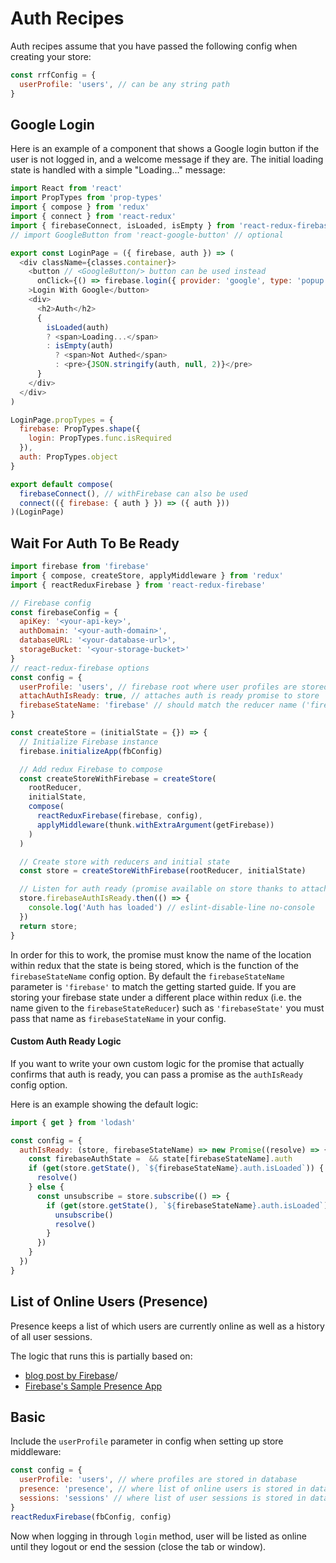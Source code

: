 # Auth Recipes

Auth recipes assume that you have passed the following config when creating your store:

```js
const rrfConfig = {
  userProfile: 'users', // can be any string path
}
```

## Google Login

Here is an example of a component that shows a Google login button if the user is not logged in, and a welcome message if they are. The initial loading state is handled with a simple "Loading..." message:

```js
import React from 'react'
import PropTypes from 'prop-types'
import { compose } from 'redux'
import { connect } from 'react-redux'
import { firebaseConnect, isLoaded, isEmpty } from 'react-redux-firebase'
// import GoogleButton from 'react-google-button' // optional

export const LoginPage = ({ firebase, auth }) => (
  <div className={classes.container}>
    <button // <GoogleButton/> button can be used instead
      onClick={() => firebase.login({ provider: 'google', type: 'popup' })}
    >Login With Google</button>
    <div>
      <h2>Auth</h2>
      {
        isLoaded(auth)
        ? <span>Loading...</span>
        : isEmpty(auth)
          ? <span>Not Authed</span>
          : <pre>{JSON.stringify(auth, null, 2)}</pre>
      }
    </div>
  </div>
)

LoginPage.propTypes = {
  firebase: PropTypes.shape({
    login: PropTypes.func.isRequired
  }),
  auth: PropTypes.object
}

export default compose(
  firebaseConnect(), // withFirebase can also be used
  connect(({ firebase: { auth } }) => ({ auth }))
)(LoginPage)
```


## Wait For Auth To Be Ready

```js
import firebase from 'firebase'
import { compose, createStore, applyMiddleware } from 'redux'
import { reactReduxFirebase } from 'react-redux-firebase'

// Firebase config
const firebaseConfig = {
  apiKey: '<your-api-key>',
  authDomain: '<your-auth-domain>',
  databaseURL: '<your-database-url>',
  storageBucket: '<your-storage-bucket>'
}
// react-redux-firebase options
const config = {
  userProfile: 'users', // firebase root where user profiles are stored
  attachAuthIsReady: true, // attaches auth is ready promise to store
  firebaseStateName: 'firebase' // should match the reducer name ('firebase' is default)
}

const createStore = (initialState = {}) => {
  // Initialize Firebase instance
  firebase.initializeApp(fbConfig)

  // Add redux Firebase to compose
  const createStoreWithFirebase = createStore(
    rootReducer,
    initialState,
    compose(
      reactReduxFirebase(firebase, config),
      applyMiddleware(thunk.withExtraArgument(getFirebase))
    )
  )

  // Create store with reducers and initial state
  const store = createStoreWithFirebase(rootReducer, initialState)

  // Listen for auth ready (promise available on store thanks to attachAuthIsReady: true config option)
  store.firebaseAuthIsReady.then(() => {
    console.log('Auth has loaded') // eslint-disable-line no-console
  })
  return store;
}
```

In order for this to work, the promise must know the name of the location within redux that the state is being stored, which is the function of the `firebaseStateName` config option. By default the `firebaseStateName` parameter is `'firebase'` to match the getting started guide. If you are storing your firebase state under a different place within redux (i.e. the name given to the `firebaseStateReducer`) such as `'firebaseState'` you must pass that name as `firebaseStateName` in your config.

#### Custom Auth Ready Logic

If you want to write your own custom logic for the promise that actually confirms that auth is ready, you can pass a promise as the `authIsReady` config option.

Here is an example showing the default logic:

```js
import { get } from 'lodash'

const config = {
  authIsReady: (store, firebaseStateName) => new Promise((resolve) => {
    const firebaseAuthState =  && state[firebaseStateName].auth
    if (get(store.getState(), `${firebaseStateName}.auth.isLoaded`)) {
      resolve()
    } else {
      const unsubscribe = store.subscribe(() => {
        if (get(store.getState(), `${firebaseStateName}.auth.isLoaded`)) {
          unsubscribe()
          resolve()
        }
      })
    }
  })
}
```

## List of Online Users (Presence)

Presence keeps a list of which users are currently online as well as a history of all user sessions.

The logic that runs this is partially based on:
* [blog post by Firebase](https://firebase.googleblog.com/2013/06/how-to-build-presence-system.html)/
* [Firebase's Sample Presence App](https://firebase.google.com/docs/database/web/offline-capabilities#section-sample)

## Basic
Include the `userProfile` parameter in config when setting up store middleware:

```js
const config = {
  userProfile: 'users', // where profiles are stored in database
  presence: 'presence', // where list of online users is stored in database
  sessions: 'sessions' // where list of user sessions is stored in database (presence must be enabled)
}
reactReduxFirebase(fbConfig, config)
```

Now when logging in through `login` method, user will be listed as online until they logout or end the session (close the tab or window).
